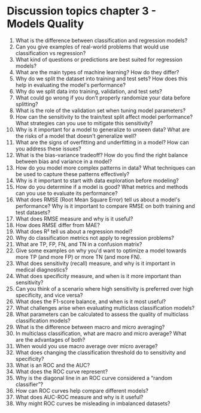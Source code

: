 # Discussion topics chapter 3 - Models Quality

1. What is the difference between classification and regression models?
1. Can you give examples of real-world problems that would use classification vs regression?
1. What kind of questions or predictions are best suited for regression models?
1. What are the main types of machine learning? How do they differ?
1. Why do we split the dataset into training and test sets? How does this help in evaluating the model's performance?
1. Why do we split data into training, validation, and test sets?
1. What could go wrong if you don’t properly randomize your data before splitting?
1. What is the role of the validation set when tuning model parameters?
1. How can the sensitivity to the train/test split affect model performance? What strategies can you use to mitigate this sensitivity?
1. Why is it important for a model to generalize to unseen data? What are the risks of a model that doesn't generalize well?
1. What are the signs of overfitting and underfitting in a model? How can you address these issues?
1. What is the bias-variance tradeoff? How do you find the right balance between bias and variance in a model?
1. How do you model more complex patterns in data? What techniques can be used to capture these patterns effectively?
1. Why is it important to start with data exploration before modeling?
1. How do you determine if a model is good? What metrics and methods can you use to evaluate its performance?
1. What does RMSE (Root Mean Square Error) tell us about a model's performance? Why is it important to compare RMSE on both training and test datasets?
1. What does RMSE measure and why is it useful?
1. How does RMSE differ from MAE?
1. What does R² tell us about a regression model?
1. Why do classification metrics not apply to regression problems?
1. What are TP, FP, FN, and TN in a confusion matrix?
1. Give some examples on why you'd want to optimize a model towards more TP (and more FP) or more TN (and more FN).
1. What does sensitivity (recall) measure, and why is it important in medical diagnostics?
1. What does specificity measure, and when is it more important than sensitivity?
1. Can you think of a scenario where high sensitivity is preferred over high specificity, and vice versa?
1. What does the F1-score balance, and when is it most useful?
1. What challenges arise when evaluating multiclass classification models?
1. What parameters can be calculated to assess the quality of multiclass classification models?
1. What is the difference between macro and micro averaging?
1. In multiclass classification, what are macro and micro average? What are the advantages of both?
1. When would you use macro average over micro average?
1. What does changing the classification threshold do to sensitivity and specificity?
1. What is an ROC and the AUC?
1. What does the ROC curve represent?
1. Why is the diagonal line in an ROC curve considered a “random classifier”?
1. How can ROC curves help compare different models?
1. What does AUC-ROC measure and why is it useful?
1. Why might ROC curves be misleading in imbalanced datasets?
